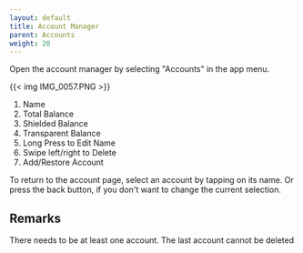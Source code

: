 ```yaml
---
layout: default
title: Account Manager
parent: Accounts
weight: 20
---
```


Open the account manager by selecting "Accounts" in the app menu.

{{< img IMG_0057.PNG >}}

1. Name
2. Total Balance
3. Shielded Balance
4. Transparent Balance
5. Long Press to Edit Name
6. Swipe left/right to Delete
7. Add/Restore Account

To return to the account page, select an account by tapping on its name. Or press the back button,
if you don't want to change the current selection.

## Remarks

There needs to be at least one account. The last account cannot be deleted
